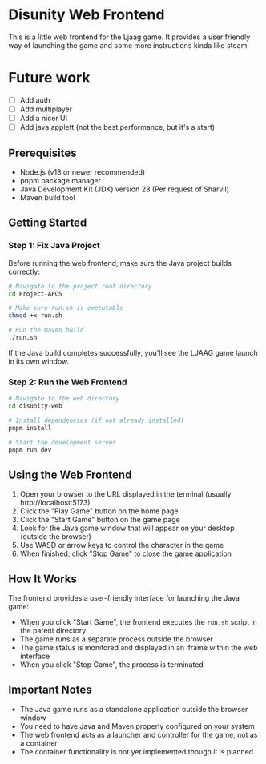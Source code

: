 # Disunity Web Frontend

This is a little web frontend for the Ljaag game. It provides a user friendly way  of launching the game and some more instructions kinda like steam.

# Future work

- [ ] Add auth
- [ ] Add multiplayer
- [ ] Add a nicer UI
- [ ] Add java applett (not the best performance, but it's a start)

## Prerequisites

- Node.js (v18 or newer recommended)
- pnpm package manager
- Java Development Kit (JDK) version 23 (Per request of Sharvil)
- Maven build tool

## Getting Started

### Step 1: Fix Java Project

Before running the web frontend, make sure the Java project builds correctly:

```bash
# Navigate to the project root directory
cd Project-APCS

# Make sure run.sh is executable
chmod +x run.sh

# Run the Maven build
./run.sh
```

If the Java build completes successfully, you'll see the LJAAG game launch in its own window.

### Step 2: Run the Web Frontend

```bash
# Navigate to the web directory
cd disunity-web

# Install dependencies (if not already installed)
pnpm install

# Start the development server
pnpm run dev
```

## Using the Web Frontend

1. Open your browser to the URL displayed in the terminal (usually http://localhost:5173)
2. Click the "Play Game" button on the home page
3. Click the "Start Game" button on the game page
4. Look for the Java game window that will appear on your desktop (outside the browser)
5. Use WASD or arrow keys to control the character in the game
6. When finished, click "Stop Game" to close the game application

## How It Works

The frontend provides a user-friendly interface for launching the Java game:

- When you click "Start Game", the frontend executes the `run.sh` script in the parent directory
- The game runs as a separate process outside the browser
- The game status is monitored and displayed in an iframe within the web interface
- When you click "Stop Game", the process is terminated

## Important Notes

- The Java game runs as a standalone application outside the browser window
- You need to have Java and Maven properly configured on your system
- The web frontend acts as a launcher and controller for the game, not as a container
- The container functionality is not yet implemented though it is planned

